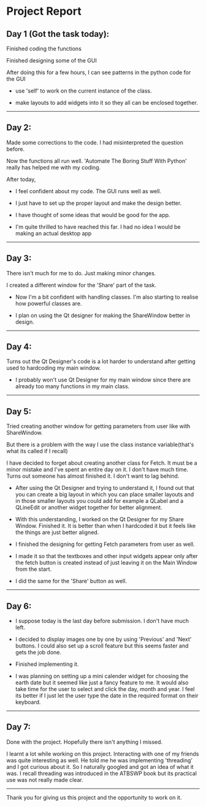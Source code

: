 # Project Report


## Day 1 (Got the task today):


Finished coding the functions

Finished designing some of the GUI

After doing this for a few hours, I can see patterns in the python code for the GUI

- use 'self' to work on the current instance of the class.

- make layouts to add widgets into it so they all can be enclosed together. 

--------------------------------------------
## Day 2:


Made some corrections to the code. I had misinterpreted the question before. 

Now the functions all run well. 'Automate The Boring Stuff With Python' really has helped
me with my coding.

After today, 
- I feel confident about my code. The GUI runs well as well. 

- I just have to set up the proper layout and make the design better.

- I have thought of some ideas that would be good for the app.

- I'm quite thrilled to have reached this far. I had no idea I would be making an actual desktop app

---------------------------------------------
## Day 3:


There isn't much for me to do. Just making minor changes. 

I created a different window for the 'Share' part of the task. 

- Now I'm a bit confident with handling classes. I'm also starting to realise how powerful classes are.

- I plan on using the Qt designer for making the ShareWindow better in design.

---------------------------------------------
## Day 4:


Turns out the Qt Designer's code is a lot harder to understand after getting used to hardcoding my main window. 

- I probably won't use Qt Designer for my main window since there are already too many functions in my main class.

---------------------------------------------
## Day 5:


Tried creating another window for getting parameters from user like with ShareWindow.

But there is a problem with the way I use the class instance variable(that's what its called if I recall)

I have decided to forget about creating another class for Fetch. It must be a minor mistake and I've spent an entire day on it. I don't have much time. Turns out someone has almost finished it. I don't want to lag behind.

- After using the Qt Designer and trying to understand it, I found out that you can create a big layout in which you can place smaller layouts and in those smaller layouts you could add for example a QLabel and a QLineEdit or another widget together for better alignment.

- With this understanding, I worked on the Qt Designer for my Share Window. Finished it. It is better than when I hardcoded it but it feels like the things are just better aligned.

- I finished the designing for getting Fetch parameters from user as well. 

- I made it so that the textboxes and other input widgets appear only after the fetch button is created instead of just leaving it on the Main Window from the start.

- I did the same for the 'Share' button as well.


----------------------------------------------
## Day 6:

- I suppose today is the last day before submission. I don't have much left.

- I decided to display images one by one by using 'Previous' and 'Next' buttons. I could also set up a scroll feature but this seems faster and gets the job done.

- Finished implementing it.

- I was planning on setting up a mini calender widget for choosing the earth date but it seemed like just a fancy feature to me. It would also take time for the user to select and click the day, month and year. I feel its better if I just let the user type the date in the required format on their keyboard.


----------------------------------------------
## Day 7:
Done with the project. Hopefully there isn't anything I missed.

I learnt a lot while working on this project. Interacting with one of my friends was quite interesting as well. He told me he was implementing 'threading' and I got curious about it. So I naturally googled and got an idea of what it was. I recall threading was introduced in the ATBSWP book but its practical use was not really made clear.

-----------------------------------------------
Thank you for giving us this project and the opportunity to work on it.


 




